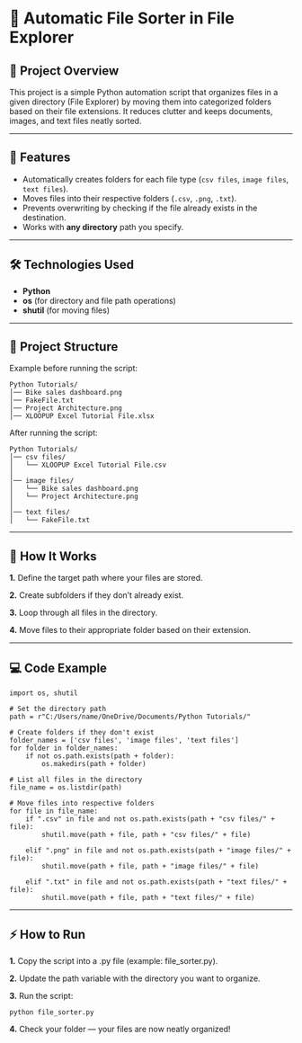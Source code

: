 # 📂 Automatic File Sorter in File Explorer

## 📘 Project Overview
This project is a simple Python automation script that organizes files in a given directory (File Explorer) by moving them into categorized folders based on their file extensions. It reduces clutter and keeps documents, images, and text files neatly sorted.

---

## 🚀 Features

- Automatically creates folders for each file type (`csv files`, `image files`, `text files`).
- Moves files into their respective folders (`.csv`, `.png`, `.txt`).
- Prevents overwriting by checking if the file already exists in the destination.
- Works with **any directory** path you specify.

---

## 🛠️ Technologies Used

- **Python**
- **os** (for directory and file path operations)
- **shutil** (for moving files)

---

## 📂 Project Structure

Example before running the script:

```
Python Tutorials/
│── Bike sales dashboard.png
│── FakeFile.txt
│── Project Architecture.png
│── XLOOPUP Excel Tutorial File.xlsx
```

After running the script:

```
Python Tutorials/
│── csv files/
│   └── XLOOPUP Excel Tutorial File.csv
│
│── image files/
│   └── Bike sales dashboard.png
│   └── Project Architecture.png
│
│── text files/
│   └── FakeFile.txt
```

---

## 📝 How It Works

**1.** Define the target path where your files are stored.

**2.** Create subfolders if they don’t already exist.

**3.** Loop through all files in the directory.

**4.** Move files to their appropriate folder based on their extension.

---

## 💻 Code Example

```
import os, shutil 

# Set the directory path
path = r"C:/Users/name/OneDrive/Documents/Python Tutorials/"

# Create folders if they don't exist
folder_names = ['csv files', 'image files', 'text files']
for folder in folder_names:
    if not os.path.exists(path + folder):
        os.makedirs(path + folder)

# List all files in the directory
file_name = os.listdir(path)

# Move files into respective folders
for file in file_name:
    if ".csv" in file and not os.path.exists(path + "csv files/" + file):
        shutil.move(path + file, path + "csv files/" + file)

    elif ".png" in file and not os.path.exists(path + "image files/" + file):
        shutil.move(path + file, path + "image files/" + file)

    elif ".txt" in file and not os.path.exists(path + "text files/" + file):
        shutil.move(path + file, path + "text files/" + file)
```

---

## ⚡ How to Run

**1.** Copy the script into a .py file (example: file_sorter.py).

**2.** Update the path variable with the directory you want to organize.

**3.** Run the script:

```
python file_sorter.py
```

**4.** Check your folder — your files are now neatly organized!
